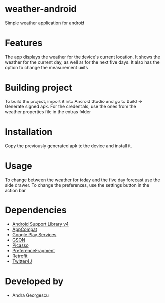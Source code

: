 weather-android
===============

Simple weather application for android


Features
========

The app displays the weather for the device's current location. It shows the weather for the current day, as well as for the next five days. It also has the option to change the measurement units

Building project
================

To build the project, import it into Android Studio and go to Build -> Generate signed apk. For the credentials, use the ones from the weather.properties file in the extras folder


Installation
============

Copy the previously generated apk to the device and install it.


Usage
=====

To change between the weather for today and the five day forecast use the side drawer. To change the preferences, use the settings button in the action bar


Dependencies
============ 


* [Android Support Library v4](http://developer.android.com/tools/extras/support-library.html)
* [AppCompat](https://developer.android.com/reference/android/support/v7/appcompat/package-summary.html)
* [Google Play Services](http://developer.android.com/google/play-services/index.html)
* [GSON](http://code.google.com/p/google-gson/)
* [Picasso](https://github.com/square/picasso)
* [PreferenceFragment](https://github.com/kolavar/android-support-v4-preferencefragment)
* [Retrofit](https://github.com/square/retrofit)
* [Twitter4J](http://twitter4j.org/en/)


Developed by
============

* Andra Georgescu
